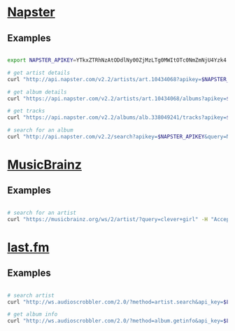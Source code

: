 # [Napster](https://developer.napster.com/api)

## Examples

```bash

export NAPSTER_APIKEY=YTkxZTRhNzAtODdlNy00ZjMzLTg0MWItOTc0NmZmNjU4Yzk4

# get artist details
curl "http://api.napster.com/v2.2/artists/art.10434068?apikey=$NAPSTER_APIKEY"

# get album details
curl "https://api.napster.com/v2.2/artists/art.10434068/albums?apikey=$NAPSTER_APIKEY"

# get tracks
curl "https://api.napster.com/v2.2/albums/alb.338049241/tracks?apikey=$NAPSTER_APIKEY"

# search for an album
curl "http://api.napster.com/v2.2/search?apikey=$NAPSTER_APIKEY&query=No+Drum+And+Bass+In+The+Jazz+Room&type=album"

```

# [MusicBrainz](https://musicbrainz.org/doc/MusicBrainz_API)

## Examples

```bash

# search for an artist
curl "https://musicbrainz.org/ws/2/artist/?query=clever+girl" -H "Accept: application/json"


```

# [last.fm](https://www.last.fm/api)

## Examples

```bash

# search artist
curl "http://ws.audioscrobbler.com/2.0/?method=artist.search&api_key=$LASTFM_API_KEY&artist=clever+girl&format=json"

# get album info
curl "http://ws.audioscrobbler.com/2.0/?method=album.getinfo&api_key=$LASTFM_API_KEY&artist=Cher&album=Believe&format=json"

```